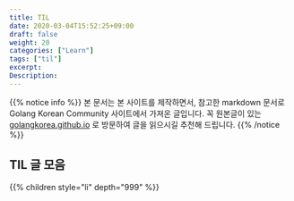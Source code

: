 ```yaml
---
title: TIL
date: 2020-03-04T15:52:25+09:00
draft: false
weight: 20
categories: ["Learn"]
tags: ["til"]
excerpt:
Description:
---
```


{{% notice info %}}
본 문서는 본 사이트를 제작하면서, 참고한 markdown 문서로 Golang Korean Community 사이트에서 가져온 글입니다.
꼭 원본글이 있는 [golangkorea.github.io](https://golangkorea.github.io) 로 방문하여 글을 읽으시길 추천해 드립니다.
{{% /notice %}}

## TIL 글 모음

{{% children style="li" depth="999" %}}
